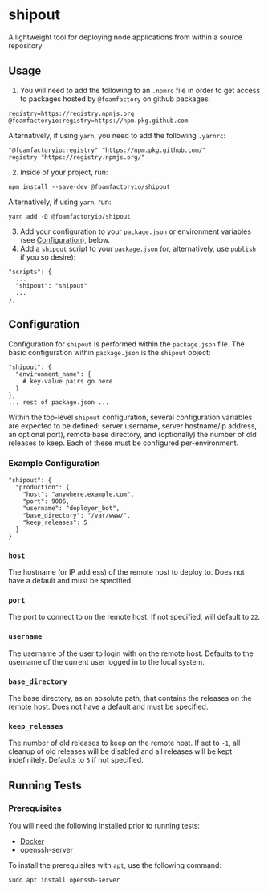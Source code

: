 # shipout
A lightweight tool for deploying node applications from within a source repository

## Usage
1. You will need to add the following to an `.npmrc` file in order to get access
to packages hosted by `@foamfactory` on github packages:
```
registry=https://registry.npmjs.org
@foamfactoryio:registry=https://npm.pkg.github.com
```
Alternatively, if using `yarn`, you need to add the following `.yarnrc`:
```
"@foamfactoryio:registry" "https://npm.pkg.github.com/"
registry "https://registry.npmjs.org/"
```

2. Inside of your project, run:
```
npm install --save-dev @foamfactoryio/shipout
```
Alternatively, if using `yarn`, run:
```
yarn add -D @foamfactoryio/shipout
```

3. Add your configuration to your `package.json` or environment variables (see
  [Configuration](#configuration)), below.
4. Add a `shipout` script to your `package.json` (or, alternatively, use
  `publish` if you so desire):
  ```
  "scripts": {
    ...
    "shipout": "shipout"
    ...
  },
  ```

## Configuration
Configuration for `shipout` is performed within the `package.json` file. The
basic configuration within `package.json` is the `shipout` object:
```
"shipout": {
  "environment_name": {
    # key-value pairs go here
  }
},
... rest of package.json ...
```

Within the top-level `shipout` configuration, several configuration variables
are expected to be defined: server username, server hostname/ip address, an
optional port), remote base directory, and (optionally) the number of old
releases to keep. Each of these must be configured per-environment.

### Example Configuration
```
"shipout": {
  "production": {
    "host": "anywhere.example.com",
    "port": 9006,
    "username": "deployer_bot",
    "base_directory": "/var/www/",
    "keep_releases": 5
  }
}
```

### `host`
The hostname (or IP address) of the remote host to deploy to. Does not have a
default and must be specified.

### `port`
The port to connect to on the remote host. If not specified, will default to
`22`.

### `username`
The username of the user to login with on the remote host. Defaults to the
username of the current user logged in to the local system.

### `base_directory`
The base directory, as an absolute path, that contains the releases on the
remote host. Does not have a default and must be specified.

### `keep_releases`
The number of old releases to keep on the remote host. If set to `-1`, all
cleanup of old releases will be disabled and all releases will be kept
indefinitely. Defaults to `5` if not specified.

## Running Tests
### Prerequisites
You will need the following installed prior to running tests:
  - [Docker](https://docs.docker.com/engine/install/ubuntu/)
  - openssh-server

To install the prerequisites with `apt`, use the following command:
```
sudo apt install openssh-server
```
